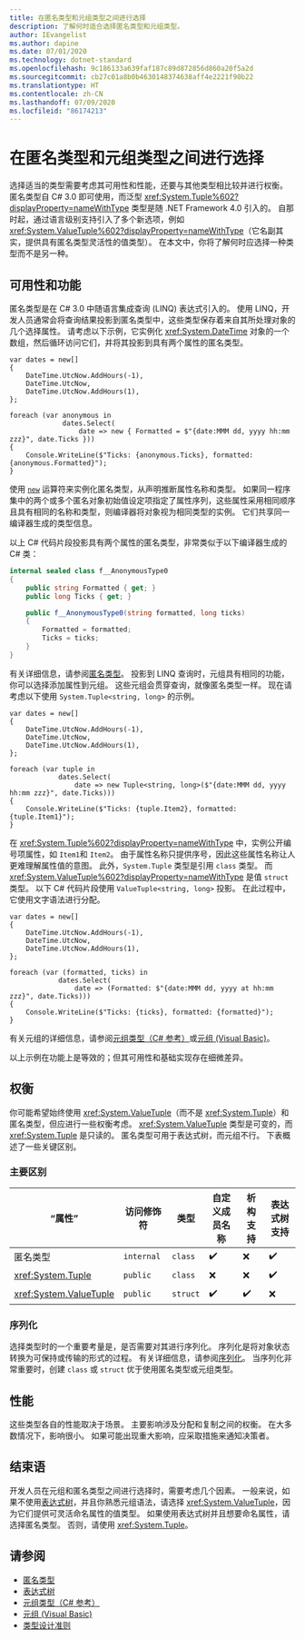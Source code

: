 ```yaml
---
title: 在匿名类型和元组类型之间进行选择
description: 了解何时适合选择匿名类型和元组类型。
author: IEvangelist
ms.author: dapine
ms.date: 07/01/2020
ms.technology: dotnet-standard
ms.openlocfilehash: 9c186133a639faf187c89d872856d860a20f5a2d
ms.sourcegitcommit: cb27c01a8b0b4630148374638aff4e2221f90b22
ms.translationtype: HT
ms.contentlocale: zh-CN
ms.lasthandoff: 07/09/2020
ms.locfileid: "86174213"
---
```

# <a name="choosing-between-anonymous-and-tuple-types"></a>在匿名类型和元组类型之间进行选择

选择适当的类型需要考虑其可用性和性能，还要与其他类型相比较并进行权衡。 匿名类型自 C# 3.0 即可使用，而泛型 <xref:System.Tuple%602?displayProperty=nameWithType> 类型是随 .NET Framework 4.0 引入的。 自那时起，通过语言级别支持引入了多个新选项，例如 <xref:System.ValueTuple%602?displayProperty=nameWithType>（它名副其实，提供具有匿名类型灵活性的值类型）。 在本文中，你将了解何时应选择一种类型而不是另一种。

## <a name="usability-and-functionality"></a>可用性和功能

匿名类型是在 C# 3.0 中随语言集成查询 (LINQ) 表达式引入的。 使用 LINQ，开发人员通常会将查询结果投影到匿名类型中，这些类型保存着来自其所处理对象的几个选择属性。 请考虑以下示例，它实例化 <xref:System.DateTime> 对象的一个数组，然后循环访问它们，并将其投影到具有两个属性的匿名类型。

```csharp-interactive
var dates = new[]
{
    DateTime.UtcNow.AddHours(-1),
    DateTime.UtcNow,
    DateTime.UtcNow.AddHours(1),
};

foreach (var anonymous in
             dates.Select(
                 date => new { Formatted = $"{date:MMM dd, yyyy hh:mm zzz}", date.Ticks }))
{
    Console.WriteLine($"Ticks: {anonymous.Ticks}, formatted: {anonymous.Formatted}");
}
```

使用 [`new`](../../csharp/language-reference/operators/new-operator.md) 运算符来实例化匿名类型，从声明推断属性名称和类型。 如果同一程序集中的两个或多个匿名对象初始值设定项指定了属性序列，这些属性采用相同顺序且具有相同的名称和类型，则编译器将对象视为相同类型的实例。 它们共享同一编译器生成的类型信息。

以上 C# 代码片段投影具有两个属性的匿名类型，非常类似于以下编译器生成的 C# 类：

```csharp
internal sealed class f__AnonymousType0
{
    public string Formatted { get; }
    public long Ticks { get; }

    public f__AnonymousType0(string formatted, long ticks)
    {
        Formatted = formatted;
        Ticks = ticks;
    }
}
```

有关详细信息，请参阅[匿名类型](../../csharp/programming-guide/classes-and-structs/anonymous-types.md)。 投影到 LINQ 查询时，元组具有相同的功能，你可以选择添加属性到元组。 这些元组会贯穿查询，就像匿名类型一样。 现在请考虑以下使用 `System.Tuple<string, long>` 的示例。

```csharp-interactive
var dates = new[]
{
    DateTime.UtcNow.AddHours(-1),
    DateTime.UtcNow,
    DateTime.UtcNow.AddHours(1),
};

foreach (var tuple in
            dates.Select(
                date => new Tuple<string, long>($"{date:MMM dd, yyyy hh:mm zzz}", date.Ticks)))
{
    Console.WriteLine($"Ticks: {tuple.Item2}, formatted: {tuple.Item1}");
}
```

在 <xref:System.Tuple%602?displayProperty=nameWithType> 中，实例公开编号项属性，如 `Item1`和 `Item2`。 由于属性名称只提供序号，因此这些属性名称让人更难理解属性值的意图。 此外，`System.Tuple` 类型是引用 `class` 类型。 而 <xref:System.ValueTuple%602?displayProperty=nameWithType> 是值 `struct` 类型。 以下 C# 代码片段使用 `ValueTuple<string, long>` 投影。 在此过程中，它使用文字语法进行分配。

```csharp-interactive
var dates = new[]
{
    DateTime.UtcNow.AddHours(-1),
    DateTime.UtcNow,
    DateTime.UtcNow.AddHours(1),
};

foreach (var (formatted, ticks) in
            dates.Select(
                date => (Formatted: $"{date:MMM dd, yyyy at hh:mm zzz}", date.Ticks)))
{
    Console.WriteLine($"Ticks: {ticks}, formatted: {formatted}");
}
```

有关元组的详细信息，请参阅[元组类型（C# 参考）](../../csharp/language-reference/builtin-types/value-tuples.md)或[元组 (Visual Basic)](../../visual-basic/programming-guide/language-features/data-types/tuples.md)。

以上示例在功能上是等效的；但其可用性和基础实现存在细微差异。

## <a name="tradeoffs"></a>权衡

你可能希望始终使用 <xref:System.ValueTuple>（而不是 <xref:System.Tuple>）和匿名类型，但应进行一些权衡考虑。 <xref:System.ValueTuple> 类型是可变的，而 <xref:System.Tuple> 是只读的。 匿名类型可用于表达式树，而元组不行。 下表概述了一些关键区别。

### <a name="key-differences"></a>主要区别

| “属性”                     | 访问修饰符 | 类型     | 自定义成员名称 | 析构支持 | 表达式树支持 |
|--------------------------|-----------------|----------|----------------------|------------------------|-------------------------|
| 匿名类型          | `internal`      | `class`  | ✔️                   | ❌                     | ✔️                     |
| <xref:System.Tuple>      | `public`        | `class`  | ❌                   | ❌                     | ✔️                     |
| <xref:System.ValueTuple> | `public`        | `struct` | ✔️                   | ✔️                     | ❌                     |

### <a name="serialization"></a>序列化

选择类型时的一个重要考量是，是否需要对其进行序列化。 序列化是将对象状态转换为可保持或传输的形式的过程。 有关详细信息，请参阅[序列化](../../csharp/programming-guide/concepts/serialization/index.md)。 当序列化非常重要时，创建 `class` 或 `struct` 优于使用匿名类型或元组类型。

## <a name="performance"></a>性能

这些类型各自的性能取决于场景。 主要影响涉及分配和复制之间的权衡。 在大多数情况下，影响很小。 如果可能出现重大影响，应采取措施来通知决策者。

## <a name="conclusion"></a>结束语

开发人员在元组和匿名类型之间进行选择时，需要考虑几个因素。 一般来说，如果不使用[表达式树](../../csharp/expression-trees.md)，并且你熟悉元组语法，请选择 <xref:System.ValueTuple>，因为它们提供可灵活命名属性的值类型。 如果使用表达式树并且想要命名属性，请选择匿名类型。 否则，请使用 <xref:System.Tuple>。

## <a name="see-also"></a>请参阅

- [匿名类型](../../csharp/programming-guide/classes-and-structs/anonymous-types.md)
- [表达式树](../../csharp/expression-trees.md)
- [元组类型（C# 参考）](../../csharp/language-reference/builtin-types/value-tuples.md)
- [元组 (Visual Basic)](../../visual-basic/programming-guide/language-features/data-types/tuples.md)
- [类型设计准则](../design-guidelines/type.md)
